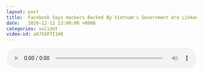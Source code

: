 ```yaml
---
layout: post
title:  Facebook Says Hackers Backed By Vietnam's Government Are Linked To IT Firm
date:   2020-12-12 13:00:00 +0000
categories: solidot
video-id: a67SGR7I1H0
---
```


<audio src="/assets/77808ecd773572fdeacce22e8b1c377c.mp3" style="width: 100%;" controls></audio>

